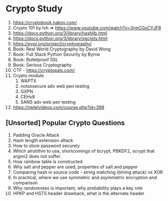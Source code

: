  # Crypto Study

1. https://cryptobook.nakov.com/
2. Crypto 101 by lvh => https://www.youtube.com/watch?v=3rmCGsCYJF8
3. https://docs.python.org/3/library/hashlib.html
4. https://docs.python.org/3/library/secrets.html
5. https://pypi.org/project/cryptography/
6. Book: Real World Cryptography by David Wong
7. Book: Full Stack Python Security by Byrne
8. Book: Bulletproof SSL
9. Book: Serious Cryptography
10. CTF - https://cryptopals.com/
11. Crypto module
    1. WAPTX
    2. notsosecure adv web pen testing
    3. GXPN
    4. CEHv8
    5. SANS adv web pen testing
12. https://nptelvideos.com/course.php?id=398


## [Unsorted] Popular Crypto Questions
1. Padding Oracle Attack
2. Hash length extension attack
3. How to store password securely
4. Which alrotithm to use, shortcomings of bcrypt, PBKDF2, scrypt that argon2 does not suffer.
5. How rainbow table is constructed
6. Why salt and pepper are used, properties of salt and pepper
7. Comparing hash in source code - string matching (timing attack) vs XOR 
8. In practical, where we use symmetric and asymmetric encryption and comparison 
9. Why randomness is important, why probability plays a key role
10. HPKP and HSTS header drawback, what is the alternate header
